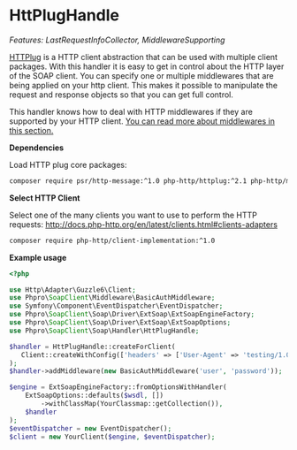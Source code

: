 # HttPlugHandle

*Features: LastRequestInfoCollector, MiddlewareSupporting*

[HTTPlug](http://httplug.io/) is a HTTP client abstraction that can be used with multiple client packages.
With this handler it is easy to get in control about the HTTP layer of the SOAP client.
You can specify one or multiple middlewares that are being applied on your http client.
This makes it possible to manipulate the request and response objects so that you can get full control.

This handler knows how to deal with HTTP middlewares if they are supported by your HTTP client.
[You can read more about middlewares in this section.](../middlewares.md)

**Dependencies**

Load HTTP plug core packages:

```sh
composer require psr/http-message:^1.0 php-http/httplug:^2.1 php-http/message-factory:^1.0 php-http/discovery:^1.7 php-http/message:^1.8 php-http/client-common:^2.1
```


**Select HTTP Client**

Select one of the many clients you want to use to perform the HTTP requests:
http://docs.php-http.org/en/latest/clients.html#clients-adapters

```sh
composer require php-http/client-implementation:^1.0
```

**Example usage**

```php
<?php

use Http\Adapter\Guzzle6\Client;
use Phpro\SoapClient\Middleware\BasicAuthMiddleware;
use Symfony\Component\EventDispatcher\EventDispatcher;
use Phpro\SoapClient\Soap\Driver\ExtSoap\ExtSoapEngineFactory;
use Phpro\SoapClient\Soap\Driver\ExtSoap\ExtSoapOptions;
use Phpro\SoapClient\Soap\Handler\HttPlugHandle;

$handler = HttPlugHandle::createForClient(
   Client::createWithConfig(['headers' => ['User-Agent' => 'testing/1.0']])
);
$handler->addMiddleware(new BasicAuthMiddleware('user', 'password'));

$engine = ExtSoapEngineFactory::fromOptionsWithHandler(
    ExtSoapOptions::defaults($wsdl, [])
        ->withClassMap(YourClassmap::getCollection()),
    $handler
);
$eventDispatcher = new EventDispatcher();
$client = new YourClient($engine, $eventDispatcher);
```
